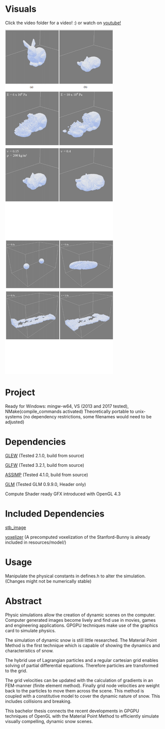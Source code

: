 Visuals
====
Click the video folder for a video! :)
or watch on [youtube!](https://www.youtube.com/watch?v=JlNf7CUW4UY)

<img src="https://github.com/MeyerFabian/snow/blob/master/video_and_thesis/young.jpg" width="350"><img src="https://github.com/MeyerFabian/snow/blob/master/video_and_thesis/coll.jpg" width="350">

Project
====
Ready for Windows: mingw-w64, VS (2013 and 2017 tested), NMake(compile_commands activated)
Theoretically portable to unix-systems (no dependency restrictions, some filenames would need to be adjusted)

Dependencies
====
[GLEW](http://glew.sourceforge.net/) (Tested 2.1.0, build from source)

[GLFW](http://www.glfw.org/) (Tested 3.2.1, build from source)

[ASSIMP](http://www.assimp.org/index.php/downloads) (Tested 4.1.0, build from source)

[GLM](https://glm.g-truc.net/0.9.9/index.html) (Tested GLM 0.9.9.0, Header only)

Compute Shader ready GFX introduced with OpenGL 4.3

Included Dependencies
====
[stb_image](https://github.com/nothings/stb/blob/master/stb_image.h)

[voxelizer](https://github.com/takagi/cl-voxelize/) (A precomputed voxelization of the Stanford-Bunny is already included in resources/model/)

Usage
====
Manipulate the physical constants in defines.h to alter the simulation. (Changes might not be numerically stable) 

Abstract
=====

Physic simulations allow the creation of dynamic scenes on the computer. Computer generated images become lively and find use in movies, games and engineering applications. GPGPU techniques make use of the graphics card to simulate physics. 

The simulation of dynamic snow is still little researched. The Material Point Method is the first technique which is capable of showing the dynamics and characteristics of snow.

The hybrid use of Lagrangian particles and a regular cartesian grid enables solving of partial differential equations. Therefore particles are transformed to the grid.

The grid velocities can be updated with the calculation of gradients in an FEM-manner (finite element method). Finally grid node velocities are weight back to the particles to move them across the scene. This method is coupled with a constitutive model to cover the dynamic nature of snow. This includes collisions and breaking.

This bachelor thesis connects the recent developments in GPGPU techniques of OpenGL with the Material Point Method to efficiently simulate visually compelling, dynamic snow scenes.


